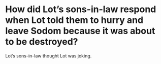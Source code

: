# How did Lot’s sons-in-law respond when Lot told them to hurry and leave Sodom because it was about to be destroyed?

Lot’s sons-in-law thought Lot was joking.
